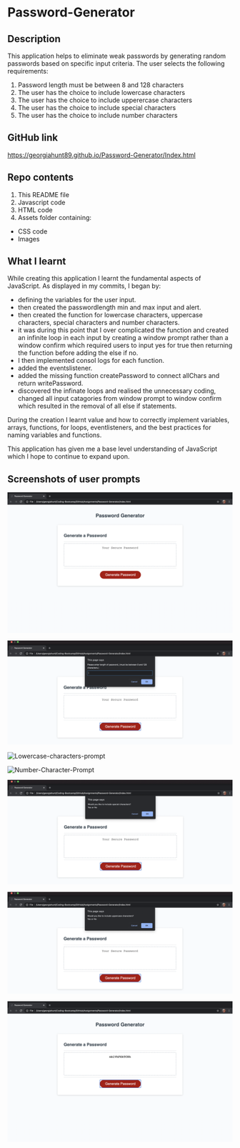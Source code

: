 # Password-Generator

## Description
This application helps to eliminate weak passwords by generating random passwords based on specific input criteria. The user selects the following requirements: <br>

1. Password length must be between 8 and 128 characters <br>
2. The user has the choice to include lowercase characters <br>
3. The user has the choice to include upperercase characters <br>
4. The user has the choice to include special characters <br>
5. The user has the choice to include number characters <br>

## GitHub link
https://georgiahunt89.github.io/Password-Generator/Index.html

## Repo contents
1. This README file
2. Javascript code
3. HTML code
4. Assets folder containing:
- CSS code
- Images

## What I learnt
While creating this application I learnt the fundamental aspects of JavaScript. As displayed in my commits, I began by:
- defining the variables for the user input.
- then created the passwordlength min and max input and alert.
- then created the function for lowercase characters, uppercase characters, special characters and number characters.
- it was during this point that I over complicated the function and created an infinite loop in each input by creating a window prompt rather than a window confirm which required users to input yes for true then returning the function before adding the else if no.
- I then implemented consol logs for each function.
- added the eventslistener.
- added the missing function createPassword to connect allChars and return writePassword.
-  discovered the infinate loops and realised the unnecessary coding, changed all input catagories from window prompt to window confirm which resulted in the removal of all else if statements.

During the creation I learnt value and how to correctly implement variables, arrays, functions, for loops, eventlisteners, and the best practices for naming variables and functions.

This application has given me a base level understanding of JavaScript which I hope to continue to expand upon.


## Screenshots of user prompts

![Generate-Password-Starting-Screen](https://github.com/GeorgiaHunt89/Password-Generator/blob/main/assets/Images/Generate-Password-Starting-screen.png)

![Password-length-prompt](https://github.com/GeorgiaHunt89/Password-Generator/blob/main/assets/Images/Password-length-prompt.png)

![Lowercase-characters-prompt](https://github.com/GeorgiaHunt89/Georgia-Hunt-Portfolio/blob/main/assets/Images/Lowercase-characters-prompt.png)

![Number-Character-Prompt](https://github.com/GeorgiaHunt89/Password-Generator/blob/main/assets/Images/Number-Character-Prompt.png)

![Special-Characters-prompt](https://github.com/GeorgiaHunt89/Password-Generator/blob/main/assets/Images/Special-Characters-prompt.png)

![Uppercase-characters-prompt](https://github.com/GeorgiaHunt89/Password-Generator/blob/main/assets/Images/Uppercase-characters-prompt.png)

![User-Password-Generated](https://github.com/GeorgiaHunt89/Password-Generator/blob/main/assets/Images/User-Password-Generated.png)
